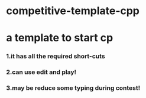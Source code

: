 # competitive-template-cpp
<h1>a template to start cp</h1>
<h3>1.it has all the required short-cuts</h3>
<h3>2.can use edit and play!</h3>
<h3>3.may be reduce some typing during contest!</h3>



